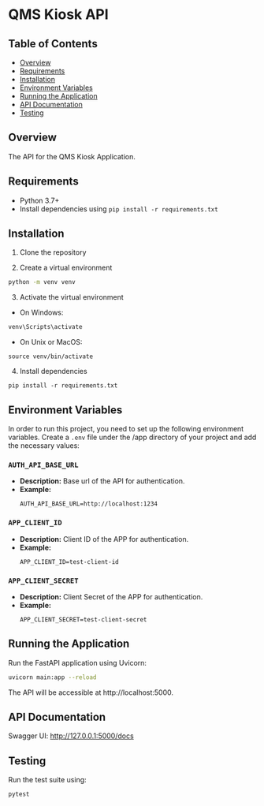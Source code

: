 # QMS Kiosk API

## Table of Contents
- [Overview](#overview)
- [Requirements](#requirements)
- [Installation](#installation)
- [Environment Variables](#environment-variables)
- [Running the Application](#running-the-application)
- [API Documentation](#api-documentation)
- [Testing](#testing)

## Overview

The API for the QMS Kiosk Application.

## Requirements

- Python 3.7+
- Install dependencies using `pip install -r requirements.txt`

## Installation

1. Clone the repository

2. Create a virtual environment
```bash
python -m venv venv
```

3. Activate the virtual environment
- On Windows:
```bash
venv\Scripts\activate
```

- On Unix or MacOS:
```
source venv/bin/activate
```

4. Install dependencies
```
pip install -r requirements.txt
```


## Environment Variables

In order to run this project, you need to set up the following environment variables. Create a `.env` file under the /app directory of your project and add the necessary values:

### `AUTH_API_BASE_URL`

- **Description:** Base url of the API for authentication.
- **Example:** 
  ```plaintext
  AUTH_API_BASE_URL=http://localhost:1234
  ```

### `APP_CLIENT_ID`

- **Description:** Client ID of the APP for authentication.
- **Example:** 
  ```plaintext
  APP_CLIENT_ID=test-client-id
  ```

### `APP_CLIENT_SECRET`

- **Description:** Client Secret of the APP for authentication.
- **Example:** 
  ```plaintext
  APP_CLIENT_SECRET=test-client-secret
  ```

## Running the Application
Run the FastAPI application using Uvicorn:
```bash
uvicorn main:app --reload
```

The API will be accessible at http://localhost:5000.

## API Documentation
Swagger UI: http://127.0.0.1:5000/docs

## Testing
Run the test suite using:

```bash
pytest
```